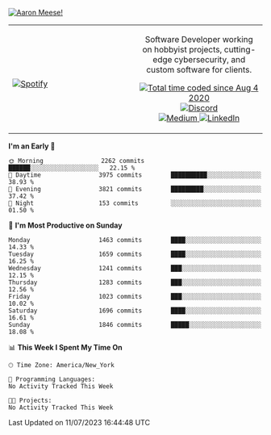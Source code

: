 [![Aaron Meese!](https://user-images.githubusercontent.com/17814535/88975338-a2aabf00-d27f-11ea-963f-8a19608716b4.png)](https://github.com/ajmeese7/readme-ascii "README ASCII")

<!-- Modified from project here: https://github.com/novatorem/novatorem -->
<table width="100%">
  <tr>
  <td width="50%">

&nbsp; <br> [![Spotify](https://ajmeese7.vercel.app/api/spotify)](https://open.spotify.com/user/ajmeese)

  </td>
  <td width="50%">
    <p align="center">
    Software Developer working on hobbyist projects, cutting-edge cybersecurity, and custom software for clients.
    </p>
    <p align="center">
      <a href="https://wakatime.com/@f726891d-3b02-46cd-9b60-e8c59f9e2b14">
        <img src="https://wakatime.com/badge/user/f726891d-3b02-46cd-9b60-e8c59f9e2b14.svg" alt="Total time coded since Aug 4 2020" title="WakaTime" />
      </a>
      <a href="http://link.aaronmeese.com/discord">
        <img src="https://img.shields.io/badge/discord-ajmeese7%234835-369?style=flat-square&logo=discord&logoColor=white&color=purple" alt="Discord" title="Discord">
      </a>
      <br />
      <a href="https://link.aaronmeese.com/medium">
        <img src="https://img.shields.io/badge/medium-ajmeese7-1DB954?style=flat-square&logo=medium&logoColor=white" alt="Medium" title="Medium">
      </a>
      <a href="https://link.aaronmeese.com/linkedin">
        <img src="https://img.shields.io/badge/linkedIn-aaronmeese-1DB954?style=flat-square&logo=linkedin&logoColor=white&color=blue" alt="LinkedIn" title="LinkedIn">
      </a>
    </p>
  </td>

</table>

[//]: <> (The `&nbsp;` is to have Aphelion take up more space)

<!--START_SECTION:waka-->
**I'm an Early 🐤** 

```text
🌞 Morning                2262 commits        ██████░░░░░░░░░░░░░░░░░░░   22.15 % 
🌆 Daytime                3975 commits        ██████████░░░░░░░░░░░░░░░   38.93 % 
🌃 Evening                3821 commits        █████████░░░░░░░░░░░░░░░░   37.42 % 
🌙 Night                  153 commits         ░░░░░░░░░░░░░░░░░░░░░░░░░   01.50 % 
```
📅 **I'm Most Productive on Sunday** 

```text
Monday                   1463 commits        ████░░░░░░░░░░░░░░░░░░░░░   14.33 % 
Tuesday                  1659 commits        ████░░░░░░░░░░░░░░░░░░░░░   16.25 % 
Wednesday                1241 commits        ███░░░░░░░░░░░░░░░░░░░░░░   12.15 % 
Thursday                 1283 commits        ███░░░░░░░░░░░░░░░░░░░░░░   12.56 % 
Friday                   1023 commits        ███░░░░░░░░░░░░░░░░░░░░░░   10.02 % 
Saturday                 1696 commits        ████░░░░░░░░░░░░░░░░░░░░░   16.61 % 
Sunday                   1846 commits        █████░░░░░░░░░░░░░░░░░░░░   18.08 % 
```


📊 **This Week I Spent My Time On** 

```text
🕑︎ Time Zone: America/New_York

💬 Programming Languages: 
No Activity Tracked This Week

🐱‍💻 Projects: 
No Activity Tracked This Week
```


 Last Updated on 11/07/2023 16:44:48 UTC
<!--END_SECTION:waka-->
